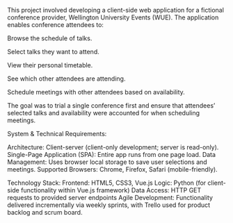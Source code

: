 This project involved developing a client-side web application for a fictional conference provider, Wellington University Events (WUE). 
The application enables conference attendees to:

Browse the schedule of talks.

Select talks they want to attend.

View their personal timetable.

See which other attendees are attending.

Schedule meetings with other attendees based on availability.


The goal was to trial a single conference first and ensure that attendees’ selected talks and availability were accounted for when scheduling meetings.

System & Technical Requirements:

Architecture: Client-server (client-only development; server is read-only).
Single-Page Application (SPA): Entire app runs from one page load.
Data Management: Uses browser local storage to save user selections and meetings.
Supported Browsers: Chrome, Firefox, Safari (mobile-friendly).


Technology Stack:
Frontend: HTML5, CSS3, Vue.js
Logic: Python (for client-side functionality within Vue.js framework)
Data Access: HTTP GET requests to provided server endpoints
Agile Development: Functionality delivered incrementally via weekly sprints, with Trello used for product backlog and scrum board.


